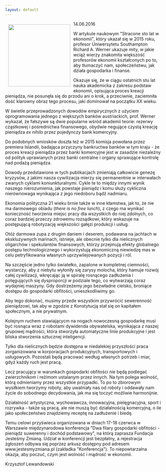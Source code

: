 ```yaml
---
layout: default
---
```

<img src="{{site.baseurl}}\articles\pictures\465.dzisijutro.jpg" align="left" style="margin: 10px 10px" width="200"><!--229-->
<p>14.06.2016</p>
<p>W artykule naukowym "Stracone sto lat w ekonomii", który ukazał się w 2015 roku, profesor Uniwersytetu Southampton Richard A. Werner ukazuje mity, w jakie wciąż wierzy znakomita większość profesorów ekonomii kształconych po to, aby tłumaczyć nam, społeczeństwu, jak działa gospodarka i finanse.</p><p></p>
<p>Okazuje się, że w ciągu ostatnich stu lat nauka akademicka z zakresu podstaw ekonomii, opisująca proces kreacji pieniądza, nie posunęła się do przodu ani o krok, a przeciwnie, zaciemniła dość klarowny obraz tego procesu, jaki dominował na początku XX wieku.</p>
<p>W świetle przeprowadzonych dowodów empirycznych z użyciem oprogramowania jednego z większych banków austriackich, prof. Werner wykazał, że fałszywe są dwie popularne wśród akademii teorie: rezerwy cząstkowej i pośrednictwa finansowego, obydwie negujące czystą kreację pieniądza <i>ex nihilo</i> przez pojedynczy bank komercyjny.</p>
<p>Do podobnych wniosków doszła też w 2015 komisja powołana przez premiera Islandii, badająca przyczyny bankructwa banków w tym kraju - że proces kreacji pieniądza przez banki komercyjne jest w zasadzie niezależny od polityk uprawianych przez banki centralne i organy sprawujące kontrolę nad podażą pieniądza.</p>
<p>Dowody przedstawione w tych publikacjach zmieniają całkowicie genezę kryzysów, z jakimi nasza cywilizacja mierzy się permanentnie w interwałach zwanych cyklami koniunkturalnymi. Cykle te to między innymi wynik naszego nierozumienia, jak powstaje pieniądz i komu służy cykliczna nierównowaga wynikająca z jego niedoboru bądź nadmiaru.</p>
<p>Ekonomia polityczna 21 wieku brnie także w inne kłamstwa, jak to, że nie ma darmowego obiadu (<i>there is no free lunch</i>), z czego ma wynikać konieczność tworzenia miejsc pracy dla wszystkich do niej zdolnych, co coraz bardziej przeczy zdrowemu rozsądkowi, który wskazuje na postępującą robotyzację większości gałęzi produkcji i usług.</p>
<p>Otóż darmowa zupa z drugim daniem i deserem, podawana na jachtach w ekskluzywnych marinach, istnieje, ale obecnie tylko dla nielicznych oligarchów i spekulantów finansowych, którzy przejmują efekty globalnego postępu technologicznego i wykorzystują ekonomiczną niewiedzę mas w celu petryfikowania własnych uprzywilejowanych pozycji i ról.</p>
<p>Na szczęście jedno tylko światełko, zapalone w kompletnej ciemności, wystarczy, aby z niebytu wyłoniły się zarysy molocha, który hamuje rozwój całej cywilizacji, wkręcając ją w spiralę rosnącego zadłużenia i potęgujących się dysproporcji w podziale tego, co wytwarzają coraz wydajniej maszyny. Gdy dostrzeżemy jego bezwładne cielsko, broniące dostępu do gospodarki obfitości, unieszkodliwimy go.</p>
<p>Aby tego dokonać, musimy przede wszystkim przywrócić sewerenność pieniądzowi, tak aby w zgodzie z Konstytucją stał się on kapitałem społecznym, a nie prywatnym.</p>
<p>Kolejnym ruchem stawiającycm na nogach nowoczesną gospodarkę musi być rosnąca wraz z robotami dywidenda obywatelska, wynikająca z naszej grupowej mądrości, która stworzyła automatyczne linie produkcyjne i jest bliska stworzenia sztucznej inteligencji.</p>
<p>Tylko dla nielicznych będzie dostępna w niedalekiej przyszłości praca zorganizowana w korporacjach produkcyjnych, transportowych i usługowych. Pozostali będą pracować według własnych potrzeb i miar, gdyż każdy ruch jest pracą.</p>
<p>Lecz pracujący w warunkach gospodarki obfitości nie będą podlegać zwierzchnikom i reżimom ustalanym przez innych. Na tym polega wolność, którą odmieniamy przez wszystkie przypadki. To po to zbiorowym wysiłkiem tworzymy roboty, aby uwalniały nas od roboty i oddawały nam życie do sobodnego decydowania, jak ma się toczyć możliwie harmonijnie.</p>
<p>Działalność artystyczna, wychowawcza, innowacyjna, pielęgnacyjna, sport i rozrywka - także są pracą, ale nie muszą być działalnością komercyjną, o ile jako społeczeństwo znajdziemy receptę na zadłużenie i biedę.</p>
<p>Temu celowi przyświeca organizowana w dniach 17-18 czerwca w Warszawie międzynarodowa konferencja "Dwa filary gospodarki obfitości - pieniądz suwerenny i dochód podstawowy", na którą zaprasza Fundacja Jesteśmy Zmianą. Udział w konferencji jest bezpłatny, a rejestracja zgłoszeń odbywa się poprzez arkusz dostępny pod adresem www.jestesmyzmiana.pl (zakładka "Konferencja"). To niepowtarzalna okazja, aby poczuć, czym jest wolność i mądrość w ekonomii.</p>
<p>Krzysztof Lewandowski</p>